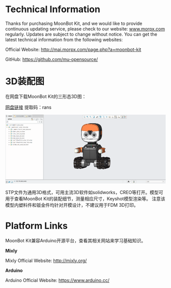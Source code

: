 # Technical Information

Thanks for purchasing MoonBot Kit, and we would like to provide continuous updating service, please check to our website: www.morpx.com regularly. 
Updates are subject to change without notice. You can get the latest technical information from the following websites:

Official Website: <http://mai.morpx.com/page.php?a=moonbot-kit>

GitHub: <https://github.com/mu-opensource/>

# 3D装配图

在网盘下载MoonBot Kit的三形态3D图：

[网盘链接](https://pan.baidu.com/s/1H0bqjfQkbCjdKpvkfHyFAg)  提取码：rans 

![](./images/model_3D_MoonBot.png)

STP文件为通用3D格式，可用主流3D软件如solidworks，CREO等打开。模型可用于查看MoonBot Kit的装配细节，测量相应尺寸，Keyshot模型渲染等。
注意该模型内塑料件和钣金件均针对开模设计，不建议用于FDM 3D打印。

# Platform Links

MoonBot Kit兼容Arduino开源平台，查看其相关网站来学习基础知识。

**Mixly**

Mixly Official Website: <http://mixly.org/>

**Arduino**

Arduino Official Website: <https://www.arduino.cc/>
